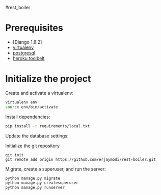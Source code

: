 #rest_boiler

# Prerequisites
- [Django 1.8.2]
- [virtualenv](https://virtualenv.pypa.io/en/latest/)
- [postgresql](http://www.postgresql.org/)
- [heroku toolbelt](https://toolbelt.heroku.com/)

# Initialize the project
Create and activate a virtualenv:

```bash
virtualenv env
source env/bin/activate
```
Install dependencies:

```bash
pip install -r requirements/local.txt
```
Update the database settings:

Initialize the git repository

```
git init
git remote add origin https://github.com/erjaymodi/rest-boiler.git
```

Migrate, create a superuser, and run the server:
```bash
python manage.py migrate
python manage.py createsuperuser
python manage.py runserver
```
